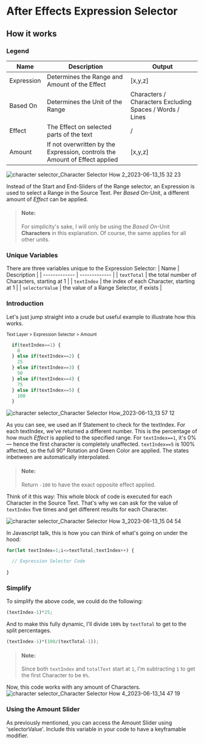 # After Effects Expression Selector


## How it works

### Legend

| Name  | Description | Output |
| ------------- | ------------- | ------------- |
| Expression  | Determines the Range and Amount of the Effect | [x,y,z]
| Based On  |Determines the Unit of the Range | Characters / Characters Excluding Spaces / Words / Lines
| Effect |The Effect on selected parts of the text | / |
| Amount | If not overwritten by the Expression, controls the Amount of Effect applied | [x,y,z] |

![character selector_Character Selector How 2_2023-06-13_15 32 23](https://github.com/simonheimbuchner/expressionSelector/assets/20266941/39feb909-bb52-4501-9462-06ca40ec0a00)

Instead of the Start and End-Sliders of the Range selector, an Expression is used to select a Range in the Source Text. Per _Based On_-Unit, a different amount of _Effect_ can be applied.

>#### Note:
> For simplicity's sake, I will only be using the _Based On_-Unit **Characters** in this explanation. Of course, the same applies for all other units.

### Unique Variables

There are three variables unique to the Expression Selector:
| Name  | Description |
| ------------- | ------------- |
| `textTotal` | the total number of Characters, starting at 1 |
| `textIndex` | the index of each Character, starting at 1 |
| `selectorValue` | the value of a Range Selector, if exists |

### Introduction
Let's just jump straight into a crude but useful example to illustrate how this works.

<sub>Text Layer > Expression Selector > Amount</sub>

```javascript
  if(textIndex==1) {
    0
  } else if(textIndex==2) {
    25
  } else if(textIndex==3) {
    50
  } else if(textIndex==4) {
    75
  } else if(textIndex==5) {
    100
  }

```

![character selector_Character Selector How_2023-06-13_13 57 12](https://github.com/simonheimbuchner/expressionSelector/assets/20266941/9c1b2955-a0cb-44ed-90aa-c214d8c6fdef)

As you can see, we used an If Statement to check for the textIndex. For each textIndex, we've returned a different number.
This is the percentage of how much _Effect_ is applied to the specified range. For `textIndex==1`, it's 0% — hence the first character is completely unaffected. `textIndex==5` is 100% affected, so the full 90° Rotation and Green Color are applied. The states inbetween are automatically interpolated.

>#### Note:
> Return `-100` to have the exact opposite effect applied.

Think of it this way: This whole block of code is executed for each Character in the Source Text. That's why we can ask for the value of `textIndex` five times and get different results for each Character.

![character selector_Character Selector How 3_2023-06-13_15 04 54](https://github.com/simonheimbuchner/expressionSelector/assets/20266941/e373bdaf-5a07-4320-b2e9-0286d6f5c9e4)



In Javascript talk, this is how you can think of what's going on under the hood:
```Javascript
for(let textIndex=1;i<=textTotal;textIndex++) {

  // Expression Selector Code
  
}
```

### Simplify
To simplify the above code, we could do the following:

```javascript
(textIndex-1)*25;
```

And to make this fully dynamic, I'll divide `100%` by `textTotal` to get to the split percentages.

```javascript
(textIndex-1)*(100/(textTotal-1));
```


>#### Note:
>Since both `textIndex` and `totalText` start at `1`, I'm subtracting `1` to get the first Character to be `0%`.

Now, this code works with any amount of Characters.
![character selector_Character Selector How 4_2023-06-13_14 47 19](https://github.com/simonheimbuchner/expressionSelector/assets/20266941/5f493986-6cc6-49c1-84d6-064f2b732e2f)



### Using the Amount Slider

As previously mentioned, you can access the Amount Slider using 'selectorValue'.
Include this variable in your code to have a keyframable modifier.


